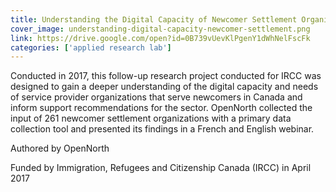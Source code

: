 ```yaml
---
title: Understanding the Digital Capacity of Newcomer Settlement Organizations
cover_image: understanding-digital-capacity-newcomer-settlement.png
link: https://drive.google.com/open?id=0B739vUevKlPgenY1dWhNelFscFk
categories: ['applied research lab']
---
```

Conducted in 2017, this follow-up research project conducted for IRCC was designed to gain a deeper understanding of the digital capacity and needs of service provider organizations that serve newcomers in Canada and inform support recommendations for the sector. OpenNorth collected the input of 261 newcomer settlement organizations with a primary data collection tool and presented its findings in a French and English webinar.

Authored by OpenNorth

Funded by Immigration, Refugees and Citizenship Canada (IRCC) in April 2017
